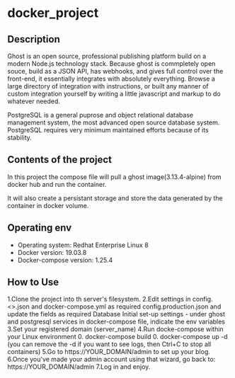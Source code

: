 # docker_project

## Description
Ghost is an open source, professional publishing platform build on a modern Node.js technology stack. Because ghost is commpletely open souce, build as a JSON API, has webhooks, and gives full control over the front-end, it essentially integrates with absolutely everything. Browse a large directory of integration with instructions, or built any manner of custom integration yourself by writing a little javascript and markup to do whatever needed.

PostgreSQL is a general puprose and object relational database management system, the most advanced open source database system. PostgreSQL requires very minimum maintained efforts because of its stability.

## Contents of the project
In this project the compose file will pull a ghost image(3.13.4-alpine) from docker hub and run the container. 

It will also create a persistant storage and store the data generated by the container in docker volume.

## Operating env
- Operating system: Redhat Enterprise Linux 8
- Docker version: 19.03.8
- Docker-compose version: 1.25.4

## How to Use
1.Clone the project into th server's filesystem.
2.Edit settings in config.<>.json and docker-compose.yml as required
  config.production.json and update the fields as required
  Database Initial set-up settings - under ghost and postgresql services in docker-compose file, indicate the env variables
3.Set your registered domain (server_name)
4.Run docke-compose within your Linux environment 0. docker-compose build 0. docker-compose up -d (you can remove the -d if you want to see logs, then Ctrl+C to stop all containers)
5.Go to https://YOUR_DOMAIN/admin to set up your blog.
6.Once you've made your admin account using that wizard, go back to: https://YOUR_DOMAIN/admin
7.Log in and enjoy.
